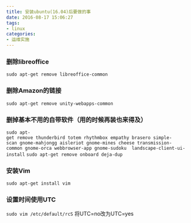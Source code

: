 ```yaml
---
title: 安装ubuntu(16.04)后要做的事
date: 2016-08-17 15:06:27
tags:
- linux
categories:
- 运维实施
---
```


### 删除libreoffice
`
sudo apt-get remove libreoffice-common
`
### 删除Amazon的链接
`
sudo apt-get remove unity-webapps-common
`
### 删掉基本不用的自带软件（用的时候再装也来得及）
`
sudo apt-get remove thunderbird totem rhythmbox empathy brasero simple-scan gnome-mahjongg aisleriot gnome-mines cheese transmission-common gnome-orca webbrowser-app gnome-sudoku  landscape-client-ui-install
`
`
sudo apt-get remove onboard deja-dup
`
###  安装Vim
`
sudo apt-get install vim
`
### 设置时间使用UTC
`
sudo vim /etc/default/rcS
`
将UTC=no改为UTC=yes